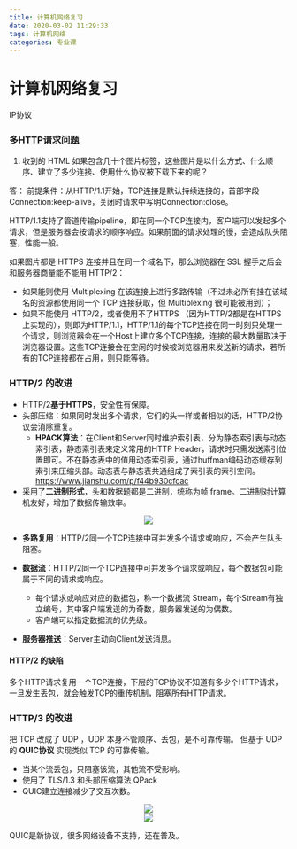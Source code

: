 ```yaml
---
title: 计算机网络复习
date: 2020-03-02 11:29:33
tags: 计算机网络
categories: 专业课
---
```


# 计算机网络复习


IP协议

### 多HTTP请求问题

1. 收到的 HTML 如果包含几十个图片标签，这些图片是以什么方式、什么顺序、建立了多少连接、使用什么协议被下载下来的呢？

答：
前提条件：从HTTP/1.1开始，TCP连接是默认持续连接的，首部字段Connection:keep-alive，关闭时请求中写明Connection:close。

HTTP/1.1支持了管道传输pipeline，即在同一个TCP连接内，客户端可以发起多个请求，但是服务器会按请求的顺序响应。如果前面的请求处理的慢，会造成队头阻塞，性能一般。

如果图片都是 HTTPS 连接并且在同一个域名下，那么浏览器在 SSL 握手之后会和服务器商量能不能用 HTTP/2：

- 如果能则使用 Multiplexing 在该连接上进行多路传输（不过未必所有挂在该域名的资源都使用同一个 TCP 连接获取，但 Multiplexing 很可能被用到）；
- 如果不能使用 HTTP/2，或者使用不了HTTPS （因为HTTP/2都是在HTTPS上实现的），则即为HTTP/1.1，HTTP/1.1的每个TCP连接在同一时刻只处理一个请求，则浏览器会在一个Host上建立多个TCP连接，连接的最大数量取决于浏览器设置。这些TCP连接会在空闲的时候被浏览器用来发送新的请求，若所有的TCP连接都在占用，则只能等待。

### HTTP/2 的改进

- HTTP/2**基于HTTPS**，安全性有保障。
- 头部压缩：如果同时发出多个请求，它们的头一样或者相似的话，HTTP/2协议会消除重复。
    - **HPACK算法**：在Client和Server同时维护索引表，分为静态索引表与动态索引表，静态索引表来定义常用的HTTP Header，请求时只需发送索引位置即可。不在静态表中的值用动态索引表，通过huffman编码动态缓存到索引来压缩头部。动态表与静态表共通组成了索引表的索引空间。  https://www.jianshu.com/p/f44b930cfcac
- 采用了**二进制形式**，头和数据题都是二进制，统称为帧 frame。二进制对计算机友好，增加了数据传输效率。

<center>
    <img src="./HTTP2二进制报文.jpg)" >
</center>

- **多路复用**：HTTP/2同一个TCP连接中可并发多个请求或响应，不会产生队头阻塞。

- **数据流**：HTTP/2同一个TCP连接中可并发多个请求或响应，每个数据包可能属于不同的请求或响应。
    - 每个请求或响应对应的数据包，称一个数据流 Stream，每个Stream有独立编号，其中客户端发送的为奇数，服务器发送的为偶数。
    - 客户端可以指定数据流的优先级。

- **服务器推送**：Server主动向Client发送消息。

#### HTTP/2 的缺陷

多个HTTP请求复用一个TCP连接，下层的TCP协议不知道有多少个HTTP请求，一旦发生丢包，就会触发TCP的重传机制，阻塞所有HTTP请求。

### HTTP/3 的改进

把 TCP 改成了 UDP ，UDP 本身不管顺序、丢包，是不可靠传输。
但基于 UDP 的 **QUIC协议** 实现类似 TCP 的可靠传输。
- 当某个流丢包，只阻塞该流，其他流不受影响。
- 使用了 TLS/1.3 和头部压缩算法 QPack
- QUIC建立连接减少了交互次数。

<center>
    <img src="./HTTP1.1-HTTP3对比.jpg)" >
</center>

<center>
    <img src="./QUIC-HTTPS.jpg)" >
</center>

QUIC是新协议，很多网络设备不支持，还在普及。


